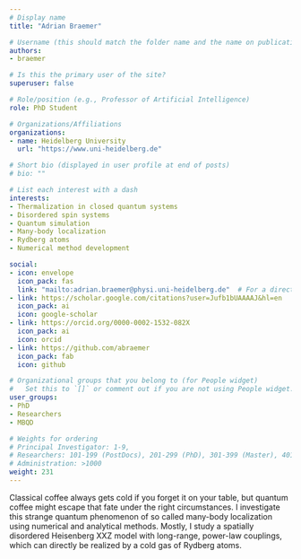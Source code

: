 ```yaml
---
# Display name
title: "Adrian Braemer"

# Username (this should match the folder name and the name on publications)
authors:
- braemer

# Is this the primary user of the site?
superuser: false

# Role/position (e.g., Professor of Artificial Intelligence)
role: PhD Student

# Organizations/Affiliations
organizations:
- name: Heidelberg University
  url: "https://www.uni-heidelberg.de"

# Short bio (displayed in user profile at end of posts)
# bio: ""

# List each interest with a dash
interests:
- Thermalization in closed quantum systems
- Disordered spin systems
- Quantum simulation
- Many-body localization
- Rydberg atoms
- Numerical method development

social:
- icon: envelope
  icon_pack: fas
  link: "mailto:adrian.braemer@physi.uni-heidelberg.de"  # For a direct email link, use "mailto:test@example.org".
- link: https://scholar.google.com/citations?user=Jufb1bUAAAAJ&hl=en
  icon_pack: ai
  icon: google-scholar
- link: https://orcid.org/0000-0002-1532-082X
  icon_pack: ai
  icon: orcid
- link: https://github.com/abraemer
  icon_pack: fab
  icon: github

# Organizational groups that you belong to (for People widget)
#   Set this to `[]` or comment out if you are not using People widget.
user_groups:
- PhD
- Researchers
- MBQD

# Weights for ordering
# Principal Investigator: 1-9,
# Researchers: 101-199 (PostDocs), 201-299 (PhD), 301-399 (Master), 401-499 (Bachelor)
# Administration: >1000
weight: 231
---
```

Classical coffee always gets cold if you forget it on your table, but quantum coffee might escape that fate under the right circumstances. 
I investigate this strange quantum phenomenon of so called many-body localization using numerical and analytical methods. 
Mostly, I study a spatially disordered Heisenberg XXZ model with long-range, power-law couplings, which can directly be realized by a cold gas of Rydberg atoms.
